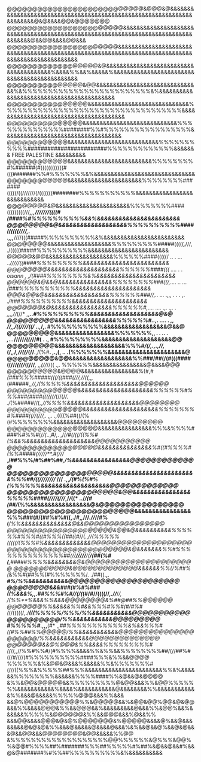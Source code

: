 

@@@@@@@@@@@@@@@@@@@@@@@@@@@&@@@&@&&&&&&&&&&&&&&&&&&&&&&&&&&&&&&&&&&&&&&&&&&&&&&&&&&&&&&&&&&&&&&&&&&&&&&@&@&&&&@@&@@@@@@@
@@@@@@@@@@@@@@@@@@@@@@@&&&&&&&&&&&&&&&&&&&&&&&&&&&&&&&&&&&&&&&&&&&&&&&&&&&&&&&&&&&&&&&&&&&&&&&&&&&&&&&&&&&@&&@@&&&&@@&&&
@@@@@@@@@@@@@@@@@@@@@@&&&&&&&&&&&&&&&&&&&&&&&&&&&&&&&&&&&&&&&&&&&&&&&&&&&&&&&&&&&&&&&&&&&&&&&&&&&&&&&&&&&&&&&&&&&&&&&&&&
@@@@@@@@@@@@@@@@@@&@&&&&&&&&&&&&&&&&&&&&&&&&&&&&&&&&&&&&&&&%&&&&%%&&%&&&&&%&&&&&&&&&&&&&&&&&&&&&&&&&&&&&&&&&&&&&&&&&&&&&
@@@@@@@@@@@@@@@&@@&&&&&&&&&&&&&&&&&&&&&&&&&&&&&&&%&%%%%%%%%%%%%%%%%%%%%%%%%%&%&&&&&&&&&&&&&&&&&&&&&&&&&&&&&&&&&&&&&&&&&&
@@@@@@@@@@@@@@@@&&&&&&&&&&&&&&&&&&&&&&&&&&&&&&%%%%%%%%%%%%%%%%%%%%%%%%%%%%%%%%%%%&&&&&&&&&&&&&&&&&&&&&&&&&&&&&&&&&&&&&&&
@@@@@@@@@@@@@@@&&&&&&&&&&&&&&&&&&&&&&&&&&&&%%%%%%%%%%%%%%########%%#%%%%%%%%%%%%%%%%%&&&&&&&&&&&&&&&&&&&&&&&&&&&&&&&&&&&
@@@@@@@@@@@@&&&&&&&&&&&&&&&&&&&&&&&&&&&%%%%%%%%%%%########################%%%%%%%%%%%%%&&&&&&&  FREE PALESTINE &&&&&&&&&
@@@@@@@@@@@@&&&&&&&&&&&&&&&&&&&&&&&&&%%%%%%%%#%######(#((((((((((((#(((#######%%#%%%%%%%&%&&&&&&&&&&&&&&&&&&&&&&&&&&&&&&
@@@@@@@@@@@@&&&&&&&&&&&&&&&&&&&&&&%%%%%%%%#######(((((/((///////(/(((((((########%%%%%%%%%%%&&&&&&&&&&&&&&&&&&&&&&&&&&&&
@@@@@@@@&@&&&&&&&&&&&&&&&&&&&&&&%%%%%%%%####(((((((((///****,,,**///////((((#(####%#%%%%%%%%%%&&%&&&&&&&&&&&&&&&&&&&&&&&
@@@@@@@@&@&&&&&&&&&&&&&&&&&&&%%%%%%%%%%####((((((////***,.       .,,,***////(((#####%%%%%%%%%%&%&&&&&&&&&&&&&&&&&&&&&&&&
@@@@@@@@&&&&&&&&&&&&&&&&&&&%%%%%%%%%#####(((((*,*///*,                   .*/(((((#####%%%%%%%%%%&&&&&&&&&&&&&&&&&&&&&&&&
@@@@@&@@&&&&&&&&&&&&&&&&&&&&%%%%%%####(((((/ ..  .  ...                  ..*/////((####%%%%%%%%%&&&&&&&&&&&&&&&&&&&&&&&&
@@@@@@@@&&&&&&&&&&&&&&&&&&&&%%%%%%####((( ....     .  .    oisann       ,        ,/(####%%%%%%%%&%&&&&&&&&&&&&&&&&&&&&&&
@@@@@@&@&&@&&&&&&&&&&&&&&&%%%%%%%%###((/,....                    ..  ...           *(###%%%%%%%%%%%&&&&&&&&&&&&&&&&&&&&&
@@@&@@&@&&&&&&&&&&&&&&&&&&%%%%%%###//,..    ...               .,,***, .    .  . ,.  ./###%%%%%%%%%%&&&&&&&&&&&&&&&&&&&&&
@@@@@@@&@&&&&&&&&&&&&&&&&&%%%%%%#,.... ....  .,.     .,. . ,,,,//*(//*          ,**,.*.#%%%%%%%%%%&&&&&&&&&&&&&&&&&&&@&@
@@@@@@@@@&&&&&&&&&&&&&&&&&%%%%%%#..,.      .... .     ,, *//,*,/((////((/*     ..,/,.  #%%%%%%%%%%&&&&&&&&&&&&&&&&&&@&&@
@@@@@@@@@&&&&&&&&&&&&&&&&&%%%%%%%,, *.     . ..  .  ,...*/////*/((/*//#(        .    ., #%%%%%%%%%&&&&&&&&&&&&&&&&&&&&@@
@@@@@@@@@&&&&&&&&&&&&&&&&&&&&%%%#*/(/,.,.,//,*(/,*,*/*,//((/*(//**.,/(%#**.    ,.,(, .. .(%%%%%%%&&&&&&&&&&&&&&&&&&&&&&@
@@@@@@@@@&@@&&&&&&&&&&&&&&&&&&%%###/##(/(#(((####((///*(((/*((///***, ,,(//*//((   .,.    %%%%%%&&&&&&&&&&&&&&&&@&&&&@@@
@@@@@@@@@@&@@@@&&&&&&&&&&&&&&&&&%(#,*#(###%%%#####(((/((###(///,//((,*,*,*(######,,*//,/(%%%%%&&&&&&&&&&&&&&&&&&&&@@@@@@
@@@@@@@@@@@@@@&&&&&&&&&&&&&&&&&&&&&%%%%%%#%%%###(####((((((/*(//(/*/. ./*(%#####//(*.,//%%%%&&&&&&&&&&&&&&&&&&&&@@@@@@@@
@@@@@@@@@@@@@@@&&&&&&&&&&&&&&&&&&&&&%%%%%%%#%####((//(///,. ,,.    .,*((((%##((/(%(#%%%%%%%%&&&&&&&&&&&&&&&&&&&@@@@@@@@@
@@@@@@@@@@@@@@@@@@&&&&&&&&&&&&&&&&%%%&%%%%####%#%%#(/*/(*..,#/,.     ,//*/#(/((/((%%#(%&&%&&&&&&&&&&&&&&&&&&&@@@@@@@@@@@
@@@@@@@@@@@@@@@@@@&&&&&&&&&&&&&&&%#((#%%%%#(%%#####(/////**.#(///*    ,**/##%%%/#%##%##*,/%&&&&&&&&&&&&&&&&@@@@@@@@@@@@@
@@@@@@@@@@@@@@@@@@@@&&&&&&&&&&&&&&&&&&&&&&&%%%##/((////////* **///   .,,*/(#%(%#%(%%%%%%&&&&&&&&&&&&&&&&&&&@@@@@@@@@@@@@
@@@@@@@@@@@@@@@@@@@@@&@@&&&&&&&&&&&&&&&&%%%%%####(////(///*,/*/***((* ../*/(#(##/*(%%&&&&&&&&&&&&&&&&&@&@@@@@@@@@@@@@@@@
@@@@@@@@@@@@@@@@@@@@@@@@&&&&&&&&&&&&&&&&%%%###(#/(##%#%#((,./*#*,*,*///*.//*//#%(***(%%&&&&&&&&&&&&&&@&&@@@@@@@@@@@@@@@@
@@@@@@@@@@@@@@@@@@@@@&@@&@&&&&&&&&&&%%%%%%#%%%#((#%%%((##(*(#//(.,*//(%%%%%(((((/(%%%#%&&&&&&&&&&&&&@@@@@@@@@@@@@@@@@@@@
@@@@@@@@@@@@@@@@@@@@@@@@&@&&&&&&&%%#%%%%%%%%%%%%%%##(//**/////**/(**/(##(%#(**,#####%%%%&&&&&&&&@&@@@@@@@@@@@@@@@@@@@@@@
@@@@@@@@@@@&@@@@@@@@@@@@@&&&&&&%%(/%##%(*&%%#(##%%(#%%%%%%%/.    ./##((**.,*.    *#%*/%%&&&&&&&&&&&@@@@@@@@@@@@@@@@@@@@@
@@@@@@@@&&&###(#%#%###((%&&&%,,*.##*%%%#%#//(/(*(#/#//((((//,*.//***/*/,          /(%%**%&&&%%&&&@@@@@@@@&%##@##%%@@@@@@
@@@@@@@%%&&&&&%%#&&%%%#%%#(#/#%#(*(/(((((/*,*./***(((%%%%%/%%%/%%&&&&&&&&&&&@@@@@@@@@@@@@@@@@@@@@/%%&&&&&&&&&&&@@@@@@@@@
#%%%%%#*.,,,**(#* ,,*##%%%%%%%%%%%%&%&&%%%#((#%%##%%@@@@@/%%&&&&&&&&&&&@@@@@@@@@@@@@@@@@@@@@/%%&&&&&&&&&&&@@@@@@@@@@@@@@
@@@@@@@&&@%@@@&%%&&&&%%%%%%%%%#((*//*,*,//%%#%%#/(#%%%%&&&&%%&%%&&%%%%%%%%##/(//##%#((/#/(//(#%%%%%%%%%%####%%%&%%&&@@@@
%%%%%%&%&@@&@&&&%&&&&&%%&%%%%%%%#(///((%%%&%%%%%##%%%&&&&&&&&&&&&&&&&&&&&&&&%%&%&&&&&&%%%%%%%%&&&&&&%%%%####%%&@&&@&@@@@
&%%&@@&@@@@@&&%%%%%%%%%@&@@&&&%%&@@%%%%%%%&&&&&&&&&&&%&&&&%&&&&&&&&&&&@&&&&&&&&%%&&&&&&&&&&&&%%&&&@&&&&&%%%%%@@@&&&%%&&&
&&@%@@@@@@@@@@@%%&@@@@@&&%&@@&@@%@@&@&@@&&&%%&&&&@@@&%%&&@@@&&%&&&&&&&&&@&&&%%&@@%&&%&&&&&&%%%%%&@@@@@@&%%&&@@@&&&%@&&%%
&&&@@&&&&@@@&@&@%@@@@@@@&%@@@@@&&&&@%&&@&&&&&&&&@&@&@&%%&&&@&&&&&@&&&&@&&&%&%&&@&&@%&&@&@&&&@&&@@&&&@@@@@@@@&@@&&&&&%%@@
&%%%%%%%%%%%%%%%%%%%@@%%%%%%&@%%%&@@%%&@@#%%%%##%#######%%%##%%%%%#%##%&@&&@&&#%&&@&@#######%#%%##%%%%%%%%%%&%&&&&&&&&&&
